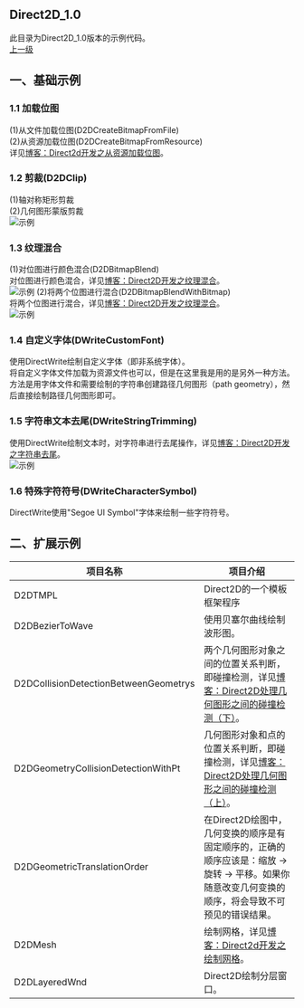 ## Direct2D_1.0
此目录为Direct2D_1.0版本的示例代码。</br>
[上一级](https://github.com/Ray1024/Direct2D)

## 一、基础示例

### 1.1 加载位图
(1)从文件加载位图(D2DCreateBitmapFromFile)</br>
(2)从资源加载位图(D2DCreateBitmapFromResource)</br>
详见[博客：Direct2d开发之从资源加载位图](http://www.cnblogs.com/Ray1024/p/6104368.html)。

### 1.2 剪裁(D2DClip)
(1)轴对称矩形剪裁</br>
(2)几何图形蒙版剪裁</br>
![示例](https://github.com/Ray1024/PictureBed/blob/master/Direct2D/D2DClip.gif)

### 1.3 纹理混合
(1)对位图进行颜色混合(D2DBitmapBlend)</br>
对位图进行颜色混合，详见[博客：Direct2D开发之纹理混合](http://www.cnblogs.com/Ray1024/p/6189257.html)。</br>
![示例](https://github.com/Ray1024/PictureBed/blob/master/Direct2D/Direct2DBlend1.png)
(2)将两个位图进行混合(D2DBitmapBlendWithBitmap)</br>
将两个位图进行混合，详见[博客：Direct2D开发之纹理混合](http://www.cnblogs.com/Ray1024/p/6189257.html)。</br>
![示例](https://github.com/Ray1024/PictureBed/blob/master/Direct2D/Direct2DBlend2.png)

### 1.4 自定义字体(DWriteCustomFont)
使用DirectWrite绘制自定义字体（即非系统字体）。</br>将自定义字体文件加载为资源文件也可以，但是在这里我是用的是另外一种方法。</br>方法是用字体文件和需要绘制的字符串创建路径几何图形（path geometry），然后直接绘制路径几何图形即可。

### 1.5 字符串文本去尾(DWriteStringTrimming)
使用DirectWrite绘制文本时，对字符串进行去尾操作，详见[博客：Direct2D开发之字符串去尾](http://www.cnblogs.com/Ray1024/p/5660490.html)。</br>
![示例](https://github.com/Ray1024/PictureBed/blob/master/Direct2D/DirectWriteStringTrimming.png)

### 1.6 特殊字符符号(DWriteCharacterSymbol)
DirectWrite使用"Segoe UI Symbol"字体来绘制一些字符符号。


## 二、扩展示例

|项目名称|项目介绍|
| ----|----|
| D2DTMPL|Direct2D的一个模板框架程序|
| D2DBezierToWave|使用贝塞尔曲线绘制波形图。|
| D2DCollisionDetectionBetweenGeometrys|两个几何图形对象之间的位置关系判断，即碰撞检测，详见[博客：Direct2D处理几何图形之间的碰撞检测（下）](http://www.cnblogs.com/Ray1024/p/6030242.html)。|
| D2DGeometryCollisionDetectionWithPt|几何图形对象和点的位置关系判断，即碰撞检测，详见[博客：Direct2D处理几何图形之间的碰撞检测（上）](http://www.cnblogs.com/Ray1024/p/6028108.html)。|
| D2DGeometricTranslationOrder|在Direct2D绘图中，几何变换的顺序是有固定顺序的，正确的顺序应该是：缩放 -> 旋转 -> 平移。如果你随意改变几何变换的顺序，将会导致不可预见的错误结果。|
| D2DMesh|绘制网格，详见[博客：Direct2d开发之绘制网格](http://www.cnblogs.com/Ray1024/p/6103981.html)。|
| D2DLayeredWnd| Direct2D绘制分层窗口。|